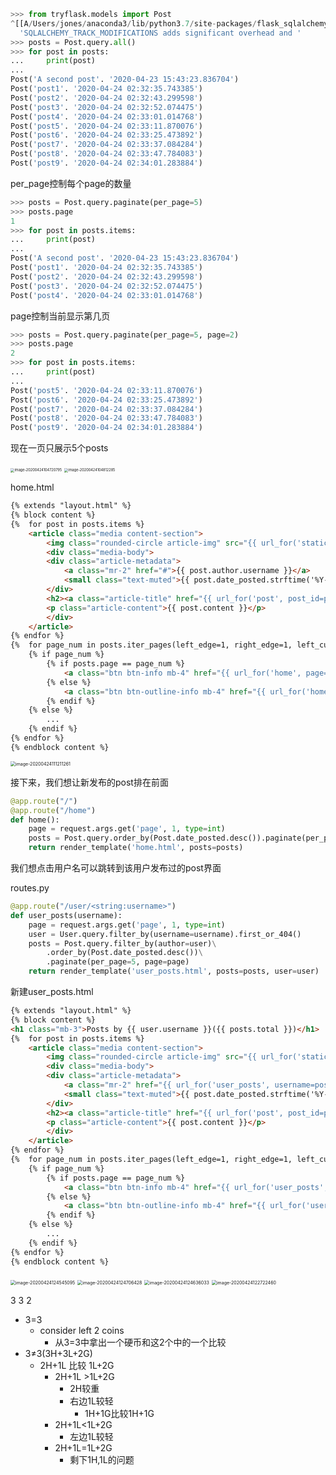 ```python
>>> from tryflask.models import Post
^[[A/Users/jones/anaconda3/lib/python3.7/site-packages/flask_sqlalchemy/__init__.py:835: FSADeprecationWarning: SQLALCHEMY_TRACK_MODIFICATIONS adds significant overhead and will be disabled by default in the future.  Set it to True or False to suppress this warning.
  'SQLALCHEMY_TRACK_MODIFICATIONS adds significant overhead and '
>>> posts = Post.query.all()
>>> for post in posts:
...     print(post)
... 
Post('A second post'. '2020-04-23 15:43:23.836704')
Post('post1'. '2020-04-24 02:32:35.743385')
Post('post2'. '2020-04-24 02:32:43.299598')
Post('post3'. '2020-04-24 02:32:52.074475')
Post('post4'. '2020-04-24 02:33:01.014768')
Post('post5'. '2020-04-24 02:33:11.870076')
Post('post6'. '2020-04-24 02:33:25.473892')
Post('post7'. '2020-04-24 02:33:37.084284')
Post('post8'. '2020-04-24 02:33:47.784083')
Post('post9'. '2020-04-24 02:34:01.283884')
```

per_page控制每个page的数量

```python
>>> posts = Post.query.paginate(per_page=5)
>>> posts.page
1
>>> for post in posts.items:
...     print(post)
... 
Post('A second post'. '2020-04-23 15:43:23.836704')
Post('post1'. '2020-04-24 02:32:35.743385')
Post('post2'. '2020-04-24 02:32:43.299598')
Post('post3'. '2020-04-24 02:32:52.074475')
Post('post4'. '2020-04-24 02:33:01.014768')
```

page控制当前显示第几页

```python
>>> posts = Post.query.paginate(per_page=5, page=2)
>>> posts.page
2
>>> for post in posts.items:
...     print(post)
... 
Post('post5'. '2020-04-24 02:33:11.870076')
Post('post6'. '2020-04-24 02:33:25.473892')
Post('post7'. '2020-04-24 02:33:37.084284')
Post('post8'. '2020-04-24 02:33:47.784083')
Post('post9'. '2020-04-24 02:34:01.283884')
```



现在一页只展示5个posts

<img src="../../assets/images/image-20200424104720795.png" alt="image-20200424104720795" style="zoom:40%;" />

<img src="../../assets/images/image-20200424104812285.png" alt="image-20200424104812285" style="zoom:40%;" />

<br>

home.html

```html
{% extends "layout.html" %}
{% block content %}
{%  for post in posts.items %}
    <article class="media content-section">
        <img class="rounded-circle article-img" src="{{ url_for('static', filename='profile_pics/'+post.author.image_file) }}">
        <div class="media-body">
        <div class="article-metadata">
            <a class="mr-2" href="#">{{ post.author.username }}</a>
            <small class="text-muted">{{ post.date_posted.strftime('%Y-%m-%d') }}</small>
        </div>
        <h2><a class="article-title" href="{{ url_for('post', post_id=post.id) }}">{{ post.title }}</a></h2>
        <p class="article-content">{{ post.content }}</p>
        </div>
    </article>
{% endfor %}
{%  for page_num in posts.iter_pages(left_edge=1, right_edge=1, left_current=1, right_current=2) %}
    {% if page_num %}
        {% if posts.page == page_num %}
            <a class="btn btn-info mb-4" href="{{ url_for('home', page=page_num) }}">{{ page_num }}</a>
        {% else %}
            <a class="btn btn-outline-info mb-4" href="{{ url_for('home', page=page_num) }}">{{ page_num }}</a>
        {% endif %}
    {% else %}
        ...
    {% endif %}
{% endfor %}
{% endblock content %}

```

<img src="../../assets/images/image-20200424111211261.png" alt="image-20200424111211261" style="zoom:50%;" />

接下来，我们想让新发布的post排在前面

```python
@app.route("/")
@app.route("/home")
def home():
    page = request.args.get('page', 1, type=int)
    posts = Post.query.order_by(Post.date_posted.desc()).paginate(per_page=5, page=page)
    return render_template('home.html', posts=posts)
```

我们想点击用户名可以跳转到该用户发布过的post界面

routes.py

```python
@app.route("/user/<string:username>")
def user_posts(username):
    page = request.args.get('page', 1, type=int)
    user = User.query.filter_by(username=username).first_or_404()
    posts = Post.query.filter_by(author=user)\
        .order_by(Post.date_posted.desc())\
        .paginate(per_page=5, page=page)
    return render_template('user_posts.html', posts=posts, user=user)
```



新建user_posts.html

```html
{% extends "layout.html" %}
{% block content %}
<h1 class="mb-3">Posts by {{ user.username }}({{ posts.total }})</h1>
{%  for post in posts.items %}
    <article class="media content-section">
        <img class="rounded-circle article-img" src="{{ url_for('static', filename='profile_pics/'+post.author.image_file) }}">
        <div class="media-body">
        <div class="article-metadata">
            <a class="mr-2" href="{{ url_for('user_posts', username=post.author.username) }}">{{ post.author.username }}</a>
            <small class="text-muted">{{ post.date_posted.strftime('%Y-%m-%d') }}</small>
        </div>
        <h2><a class="article-title" href="{{ url_for('post', post_id=post.id) }}">{{ post.title }}</a></h2>
        <p class="article-content">{{ post.content }}</p>
        </div>
    </article>
{% endfor %}
{%  for page_num in posts.iter_pages(left_edge=1, right_edge=1, left_current=1, right_current=2) %}
    {% if page_num %}
        {% if posts.page == page_num %}
            <a class="btn btn-info mb-4" href="{{ url_for('user_posts', username=user.username, page=page_num) }}">{{ page_num }}</a>
        {% else %}
            <a class="btn btn-outline-info mb-4" href="{{ url_for('user_posts', username=user.username, page=page_num) }}">{{ page_num }}</a>
        {% endif %}
    {% else %}
        ...
    {% endif %}
{% endfor %}
{% endblock content %}

```



<img src="../../assets/images/image-20200424124545095.png" alt="image-20200424124545095" style="zoom:50%;" />

<img src="../../assets/images/image-20200424124706428.png" alt="image-20200424124706428" style="zoom:50%;" />

<img src="../../assets/images/image-20200424124636033.png" alt="image-20200424124636033" style="zoom:50%;" />

<img src="../../assets/images/image-20200424122722460.png" alt="image-20200424122722460" style="zoom:50%;" />









3 3 2

* 3=3
  * consider left 2 coins
    * 从3=3中拿出一个硬币和这2个中的一个比较
* 3$\not=$3(3H+3L+2G)
  * 2H+1L 比较 1L+2G
    * 2H+1L >1L+2G 
      * 2H较重
      * 右边1L较轻
        * 1H+1G比较1H+1G
    * 2H+1L<1L+2G
      * 左边1L较轻
    * 2H+1L=1L+2G
      * 剩下1H,1L的问题 